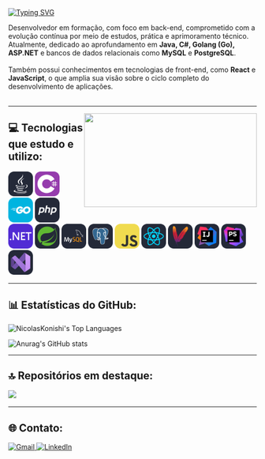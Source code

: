 <a align="center" href="https://git.io/typing-svg">
  <img src="https://readme-typing-svg.demolab.com?font=montserrat&weight=800&size=34&duration=4000&pause=1000&color=4700F7&random=false&width=435&lines=Hello+World!" alt="Typing SVG" />
</a>

Desenvolvedor em formação, com foco em back-end, comprometido com a evolução contínua por meio de estudos, prática e aprimoramento técnico.<br>
Atualmente, dedicado ao aprofundamento em <strong>Java, C#, Golang (Go), ASP.NET</strong> e bancos de dados relacionais como <strong>MySQL</strong> e <strong>PostgreSQL</strong>.<br><br>
Também possui conhecimentos em tecnologias de front-end, como <strong>React</strong> e <strong>JavaScript</strong>, o que amplia sua visão sobre o ciclo completo do desenvolvimento de aplicações.<br><br>
</p>


---

<img align="right" height="190" width="350" src="https://i.pinimg.com/originals/7a/e3/c7/7ae3c7ad104a968dc735871c0bf17608.gif">

## 💻 Tecnologias que estudo e utilizo:

<div align="left">

<img height="50" src="https://github.com/tandpfun/skill-icons/blob/main/icons/Java-Dark.svg" alt="Java"/>
<img height="50" src="https://github.com/tandpfun/skill-icons/blob/main/icons/CS.svg" alt="C#"/>
<img height="50" src="https://github.com/tandpfun/skill-icons/blob/main/icons/GoLang.svg" alt="Golang"/>
<img height="50" src="https://github.com/tandpfun/skill-icons/blob/main/icons/PHP-Dark.svg" alt="PHP"/>
<img height="50" src="https://github.com/tandpfun/skill-icons/blob/main/icons/DotNet.svg" alt=".NET"/>
<img height="50" src="https://github.com/tandpfun/skill-icons/blob/main/icons/Spring-Dark.svg" alt="Spring"/>
<img height="50" src="https://github.com/tandpfun/skill-icons/blob/main/icons/MySQL-Dark.svg" alt="MySQL"/>
<img height="50" src="https://github.com/tandpfun/skill-icons/blob/main/icons/PostgreSQL-Dark.svg" alt="PostgreSQL"/>
<img height="50" src="https://github.com/tandpfun/skill-icons/blob/main/icons/JavaScript.svg" alt="JavaScript"/>
<img height="50" src="https://github.com/tandpfun/skill-icons/blob/main/icons/React-Dark.svg" alt="React"/>
<img height="50" src="https://github.com/tandpfun/skill-icons/blob/main/icons/Maven-Dark.svg" alt="Maven"/>
<img height="50" src="https://github.com/tandpfun/skill-icons/blob/main/icons/Idea-Dark.svg" alt="IntelliJ"/>
<img height="50" src="https://github.com/tandpfun/skill-icons/blob/main/icons/PhpStorm-Dark.svg" alt="PhpStorm"/>

<img height="50" src="https://github.com/tandpfun/skill-icons/blob/main/icons/VisualStudio-Dark.svg" alt="Visual Studio"/>

</div>


---

## 📊 Estatísticas do GitHub:

<div align="left">
  
![NicolasKonishi's Top Languages](https://github-readme-stats.vercel.app/api/top-langs/?username=NicolasKonishi&theme=vue-dark&show_icons=true&hide_border=false&layout=compact)

![Anurag's GitHub stats](https://github-readme-stats.vercel.app/api?username=NicolasKonishi&show_icons=true&theme=transparent)


</div>

---

## 🔝 Repositórios em destaque:

![](https://github-contributor-stats.vercel.app/api?username=NicolaskOnishi&limit=5&theme=tokyonight&combine_all_yearly_contributions=true)

---

## 🌐 Contato:

<a href="mailto:kenzonicolas8@gmail.com" target="_blank">
  <img src="https://img.shields.io/badge/Gmail-%23333?style=for-the-badge&logo=gmail&logoColor=white" alt="Gmail">
</a>
<a href="https://www.linkedin.com/in/nicolas-onishi-b893b6212/" target="_blank">
  <img src="https://img.shields.io/badge/LinkedIn-%230077B5?style=for-the-badge&logo=linkedin&logoColor=white" alt="LinkedIn">
</a>
